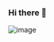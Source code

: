 ### Hi there 👋
![image](https://github.com/lgregi/lgregi/assets/106933976/effa1559-df2c-478b-94b6-3422cb887fd2)

